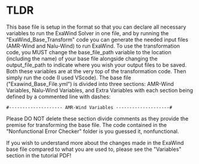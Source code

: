 # TLDR
This base file is setup in the format so that you can declare all necessary variables to run the ExaWind Solver in one file, and by running the "ExaWind\_Base\_Transform" code you can generate the needed input files (AMR-Wind and Nalu-Wind) to run ExaWind. To use the transformation code, you MUST change the base\_file\_path variable to the location (including the name) of your base file alongside changing the output\_file\_path to indicate where you wish your output files to be saved. Both these variables are at the very top of the transformation code. Then simply run the code (I used VScode).
The base file ("Exawind\_Base\_File.yml") is divided into three sections: AMR-Wind Variables, Nalu-Wind Variables, and Extra Variables with each section being defined by a commented line with dashes:

    #-------------------- AMR-Wind Variables --------------------#

Please DO NOT delete these section divide comments as they provide the premise for transforming the base file. The code contained in the "Nonfunctional Error Checker" folder is you guessed it, nonfunctional.

If you wish to understand more about the changes made in the ExaWind base file compared to what you are used to, please see the "Variables" section in the tutorial PDF!
